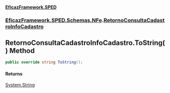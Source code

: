 #### [EficazFramework.SPED](EficazFrameworkSPED.md 'EficazFramework SPED')
### [EficazFramework.SPED.Schemas.NFe](EficazFramework.SPED.Schemas.NFe.md 'EficazFramework.SPED.Schemas.NFe').[RetornoConsultaCadastroInfoCadastro](EficazFramework.SPED.Schemas.NFe/RetornoConsultaCadastroInfoCadastro.md 'EficazFramework.SPED.Schemas.NFe.RetornoConsultaCadastroInfoCadastro')

## RetornoConsultaCadastroInfoCadastro.ToString() Method

```csharp
public override string ToString();
```

#### Returns
[System.String](https://docs.microsoft.com/en-us/dotnet/api/System.String 'System.String')